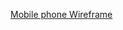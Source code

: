 [Mobile phone Wireframe](https://github.com/MukhtarMalal/The-Fitness-Club/blob/master/docs/Wireframes/Smart%20Phone%20Wireframe.png)
